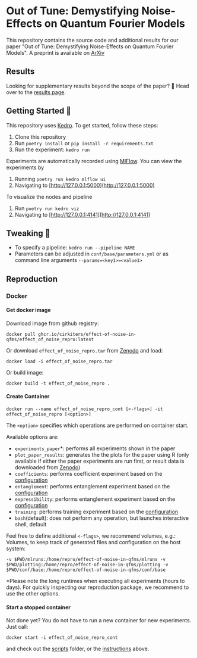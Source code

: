 # Out of Tune: Demystifying Noise-Effects on Quantum Fourier Models

This repository contains the source code and additional results for our paper "Out of Tune: Demystifying Noise-Effects on Quantum Fourier Models".
A preprint is available on [ArXiv](https://arxiv.org/abs/2506.09527)

## Results

Looking for supplementary results beyond the scope of the paper? :eyes:
Head over to the [results page](https://cirkiters.github.io/effect-of-noise-in-qfms/).

## Getting Started :rocket:

This repository uses [Kedro](https://kedro.org/). To get started, follow these steps:
1. Clone this repository
2. Run `poetry install` or `pip install -r requirements.txt`
3. Run the experiment: `kedro run`

Experiments are automatically recorded using [MlFlow](https://mlflow.org/). You can view the experiments by
1. Running `poetry run kedro mlflow ui`
2. Navigating to [http://127.0.0.1:5000](http://127.0.0.1:5000)

To visualize the nodes and pipeline
1. Run `poetry run kedro viz`
2. Navigating to [http://127.0.0.1:4141](http://127.0.0.1:4141)

## Tweaking :wrench:

- To specify a pipeline: `kedro run --pipeline NAME`
- Parameters can be adjusted in `conf/base/parameters.yml` or as command line arguments `--params=<key1>=<value1>`

## Reproduction

### Docker

#### Get docker image

Download image from github registry:
```
docker pull ghcr.io/cirkiters/effect-of-noise-in-qfms/effect_of_noise_repro:latest
```

Or download `effect_of_noise_repro.tar` from [Zenodo](https://doi.org/10.5281/zenodo.16963959) and load:
```
docker load -i effect_of_noise_repro.tar
```

Or build image:

```
docker build -t effect_of_noise_repro .
```

#### Create Container

```
docker run --name effect_of_noise_repro_cont [<-flags>] -it effect_of_noise_repro [<option>]
```

The `<option>` specifies which operations are performed on container start.

Available options are:
* `experiments_paper`\*: performs all experiments shown in the paper
* `plot_paper_results`: generates the the plots for the paper using R (only available if either the paper experiments are run first, or result data is downloaded from [Zenodo](https://doi.org/10.5281/zenodo.16963959))
* `coefficients`: performs coefficient experiment based on the [configuration](conf/base/parameters.yml)
* `entanglement`: performs entanglement experiment based on the [configuration](conf/base/parameters.yml)
* `expressibility`: performs entanglement experiment based on the [configuration](conf/base/parameters.yml)
* `training`: performs training experiment based on the [configuration](conf/base/parameters.yml)
* `bash`(default): does not perform any operation, but launches interactive shell, default

Feel free to define additional `<-flags>`, we recommend volumes, e.g.:
Volumes, to keep track of generated files and configuration on the host system:
```
-v $PWD/mlruns:/home/repro/effect-of-noise-in-qfms/mlruns -v $PWD/plotting:/home/repro/effect-of-noise-in-qfms/plotting -v $PWD/conf/base:/home/repro/effect-of-noise-in-qfms/conf/base
```

\*Please note the long runtimes when executing all experiments (hours to days).
For quickly inspecting our reproduction package, we recommend to use the other options.

#### Start a stopped container

Not done yet? You do not have to run a new container for new experiments. Just call:
```
docker start -i effect_of_noise_repro_cont
```
and check out the [scripts](scripts/) folder, or the [instructions](#tweaking-wrench) above.
